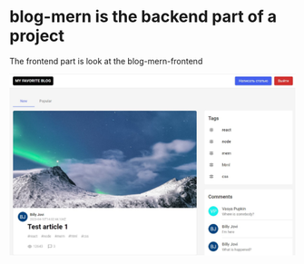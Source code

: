 # blog-mern is the backend part of a project
The frontend part is look at the blog-mern-frontend  


![darl theme](https://github.com/remmi755/blog-mern/blob/master/blog-MERN.jpg)
